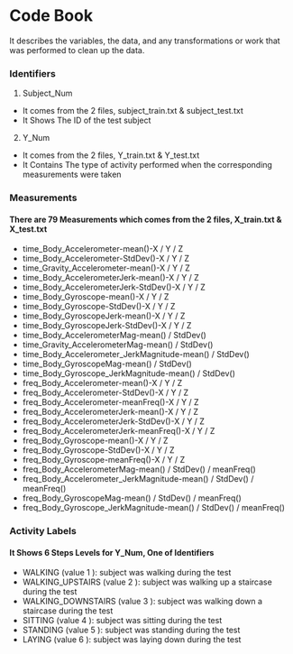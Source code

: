 # Code Book
It describes the variables, the data, and any transformations or work that was performed to clean up the data.

### Identifiers
1. Subject_Num 
  - It comes from the 2 files, subject_train.txt & subject_test.txt
  - It Shows The ID of the test subject
2. Y_Num 
  - It comes from the 2 files, Y_train.txt & Y_test.txt
  - It Contains The type of activity performed when the corresponding measurements were taken
  
### Measurements
#### There are 79 Measurements which comes from the 2 files, X_train.txt & X_test.txt
- time_Body_Accelerometer-mean()-X / Y / Z
- time_Body_Accelerometer-StdDev()-X / Y / Z 
- time_Gravity_Accelerometer-mean()-X / Y / Z
- time_Body_AccelerometerJerk-mean()-X / Y / Z 
- time_Body_AccelerometerJerk-StdDev()-X / Y / Z 
- time_Body_Gyroscope-mean()-X / Y / Z  
- time_Body_Gyroscope-StdDev()-X / Y / Z 
- time_Body_GyroscopeJerk-mean()-X / Y / Z 
- time_Body_GyroscopeJerk-StdDev()-X / Y / Z 
- time_Body_AccelerometerMag-mean() / StdDev() 
- time_Gravity_AccelerometerMag-mean() / StdDev()  
- time_Body_Accelerometer_JerkMagnitude-mean() / StdDev() 
- time_Body_GyroscopeMag-mean() / StdDev()   
- time_Body_Gyroscope_JerkMagnitude-mean() / StdDev() 
- freq_Body_Accelerometer-mean()-X / Y / Z
- freq_Body_Accelerometer-StdDev()-X / Y / Z  
- freq_Body_Accelerometer-meanFreq()-X / Y / Z 
- freq_Body_AccelerometerJerk-mean()-X / Y / Z 
- freq_Body_AccelerometerJerk-StdDev()-X / Y / Z 
- freq_Body_AccelerometerJerk-meanFreq()-X / Y / Z
- freq_Body_Gyroscope-mean()-X / Y / Z
- freq_Body_Gyroscope-StdDev()-X / Y / Z 
- freq_Body_Gyroscope-meanFreq()-X / Y / Z
- freq_Body_AccelerometerMag-mean() / StdDev() / meanFreq() 
- freq_Body_Accelerometer_JerkMagnitude-mean() / StdDev() / meanFreq() 
- freq_Body_GyroscopeMag-mean() / StdDev() / meanFreq()   
- freq_Body_Gyroscope_JerkMagnitude-mean() / StdDev() / meanFreq() 

### Activity Labels
#### It Shows 6 Steps Levels for Y_Num, One of Identifiers
- WALKING  (value  1 ): subject was walking during the test
- WALKING_UPSTAIRS  (value  2 ): subject was walking up a staircase during the test
- WALKING_DOWNSTAIRS  (value  3 ): subject was walking down a staircase during the test
- SITTING  (value  4 ): subject was sitting during the test
- STANDING  (value  5 ): subject was standing during the test
- LAYING  (value  6 ): subject was laying down during the test
